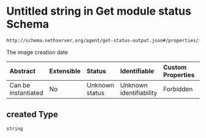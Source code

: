 # Untitled string in Get module status Schema

```txt
http://schema.nethserver.org/agent/get-status-output.json#/properties/images/items/properties/created
```

The image creation date

| Abstract            | Extensible | Status         | Identifiable            | Custom Properties | Additional Properties | Access Restrictions | Defined In                                                                     |
| :------------------ | :--------- | :------------- | :---------------------- | :---------------- | :-------------------- | :------------------ | :----------------------------------------------------------------------------- |
| Can be instantiated | No         | Unknown status | Unknown identifiability | Forbidden         | Allowed               | none                | [get-status-output.json*](agent/get-status-output.json "open original schema") |

## created Type

`string`

